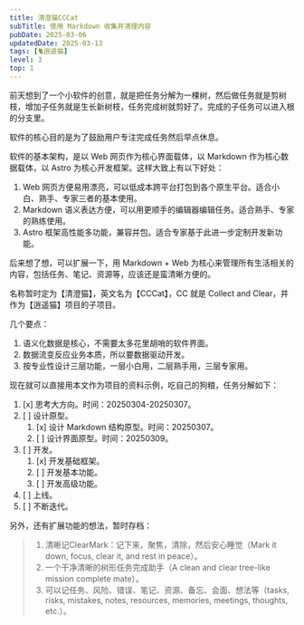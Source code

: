 ```yaml
---
title: 清澄猫CCCat
subTitle: 使用 Markdown 收集并清理内容
pubDate: 2025-03-06
updatedDate: 2025-03-13
tags: [🐈逍遥猫]
level: 3
top: 1
---
```


前天想到了一个小软件的创意，就是把任务分解为一棵树，然后做任务就是剪树枝，增加子任务就是生长新树枝，任务完成树就剪好了。完成的子任务可以进入根的分支里。

软件的核心目的是为了鼓励用户专注完成任务然后早点休息。

软件的基本架构，是以 Web 网页作为核心界面载体，以 Markdown 作为核心数据载体，以 Astro 为核心开发框架。这样大致上有以下好处：

1. Web 网页方便易用漂亮，可以低成本跨平台打包到各个原生平台。适合小白、熟手、专家三者的基本使用。
2. Markdown 语义表达方便，可以用更顺手的编辑器编辑任务。适合熟手、专家的熟练使用。
3. Astro 框架高性能多功能，兼容并包。适合专家基于此进一步定制开发新功能。

后来想了想，可以扩展一下，用 Markdown + Web 为核心来管理所有生活相关的内容，包括任务、笔记、资源等，应该还是蛮清晰方便的。

名称暂时定为【清澄猫】，英文名为【CCCat】，CC 就是 Collect and Clear，并作为【逍遥猫】项目的子项目。

几个要点：

1. 语义化数据是核心，不需要太多花里胡哨的软件界面。
2. 数据流变反应业务本质，所以要数据驱动开发。
3. 按专业性设计三层功能，一层小白用，二层熟手用，三层专家用。

现在就可以直接用本文作为项目的资料示例，吃自己的狗粮，任务分解如下：

1. [x] 思考大方向。时间：20250304-20250307。
2. [ ] 设计原型。
    1. [x] 设计 Markdown 结构原型。时间：20250307。
    2. [ ] 设计界面原型。时间：20250309。
3. [ ] 开发。
    1. [x] 开发基础框架。
    2. [ ] 开发基本功能。
    3. [ ] 开发高级功能。
4. [ ] 上线。
5. [ ] 不断迭代。

另外，还有扩展功能的想法，暂时存档：

> 1. 清晰记ClearMark：记下来，聚焦，清除，然后安心睡觉（Mark it down, focus, clear it, and rest in peace）。
> 2. 一个干净清晰的树形任务完成助手（A clean and clear tree-like mission complete mate）。
> 3. 可以记任务、风险、错误、笔记、资源、备忘、会面、想法等（tasks, risks, mistakes, notes, resources, memories, meetings, thoughts, etc.）。
